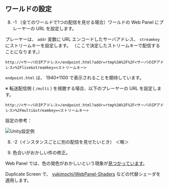 ## ワールドの設定
 8. -1 （全てのワールドで1つの配信を見せる場合）ワールドの Web Panel にプレーヤーの URL を設定します。

 プレーヤーは、 `addr` 変数に URL エンコードしたサーバアドレス、 `streamkey` にストリームキーを設定します。
 （ここで決定したストリームキーで配信することになります。）

 `http://<サーバのIPアドレス>/endpoint.html?addr=rtmp%3A%2F%2F<サーバのIPアドレス>%2Flive&streamkey=<ストリームキー>`

 `endpoint.html` は、 1940*1100 で表示されることを期待しています。

 ※ 転送配信側 ( `/multi` ) を視聴する場合、以下のプレーヤーの URL を設定します。

 `http://<サーバのIPアドレス>/endpoint.html?addr=rtmp%3A%2F%2F<サーバのIPアドレス>%2Fmulti&streamkey=<ストリームキー>`

 設定の参考：
 
 ![Unity設定例](./unity.png)

 8. -2（インスタンスごとに別の配信を見せたいとき） ＜略＞

 9. 色合いがおかしい件の修正。

 Web Panel では、色の発色がおかしいという現象が[見つかっています](http://uuupa.hatenablog.com/entry/2018/04/05/003936)。

 Duplicate Screen で、 [yukimochi/WebPanel-Shaders](https://github.com/yukimochi/WebPanel-Shaders
) などの代替シェーダを適用します。
